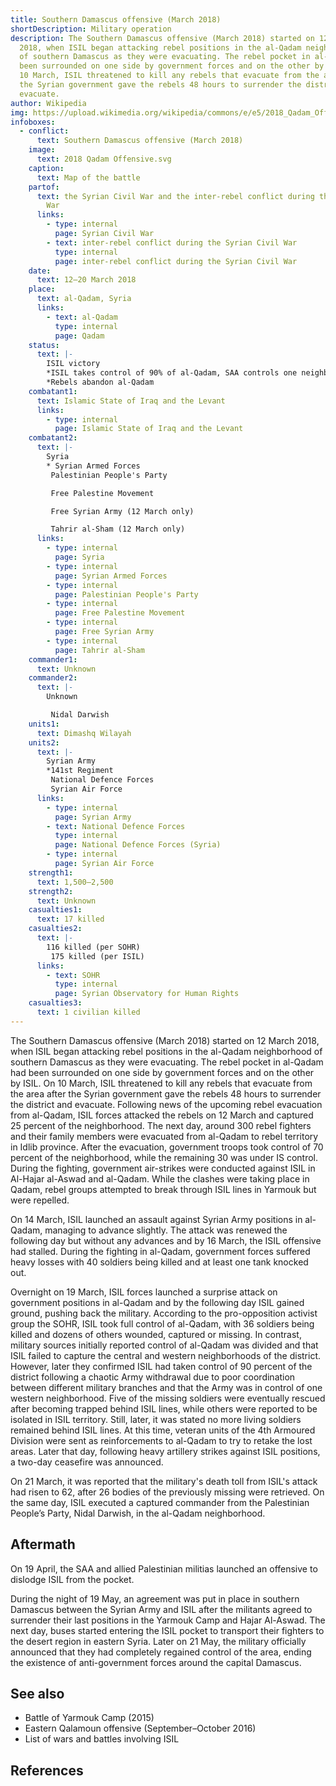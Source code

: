 ```yaml
---
title: Southern Damascus offensive (March 2018)
shortDescription: Military operation
description: The Southern Damascus offensive (March 2018) started on 12 March
  2018, when ISIL began attacking rebel positions in the al-Qadam neighborhood
  of southern Damascus as they were evacuating. The rebel pocket in al-Qadam had
  been surrounded on one side by government forces and on the other by ISIL. On
  10 March, ISIL threatened to kill any rebels that evacuate from the area after
  the Syrian government gave the rebels 48 hours to surrender the district and
  evacuate.
author: Wikipedia
img: https://upload.wikimedia.org/wikipedia/commons/e/e5/2018_Qadam_Offensive.svg
infoboxes:
  - conflict:
      text: Southern Damascus offensive (March 2018)
    image:
      text: 2018 Qadam Offensive.svg
    caption:
      text: Map of the battle
    partof:
      text: the Syrian Civil War and the inter-rebel conflict during the Syrian Civil
        War
      links:
        - type: internal
          page: Syrian Civil War
        - text: inter-rebel conflict during the Syrian Civil War
          type: internal
          page: inter-rebel conflict during the Syrian Civil War
    date:
      text: 12–20 March 2018
    place:
      text: al-Qadam, Syria
      links:
        - text: al-Qadam
          type: internal
          page: Qadam
    status:
      text: |-
        ISIL victory
        *ISIL takes control of 90% of al-Qadam, SAA controls one neighborhood 
        *Rebels abandon al-Qadam
    combatant1:
      text: Islamic State of Iraq and the Levant
      links:
        - type: internal
          page: Islamic State of Iraq and the Levant
    combatant2:
      text: |-
        Syria
        * Syrian Armed Forces
         Palestinian People's Party

         Free Palestine Movement 

         Free Syrian Army (12 March only)

         Tahrir al-Sham (12 March only)
      links:
        - type: internal
          page: Syria
        - type: internal
          page: Syrian Armed Forces
        - type: internal
          page: Palestinian People's Party
        - type: internal
          page: Free Palestine Movement
        - type: internal
          page: Free Syrian Army
        - type: internal
          page: Tahrir al-Sham
    commander1:
      text: Unknown
    commander2:
      text: |-
        Unknown

         Nidal Darwish
    units1:
      text: Dimashq Wilayah
    units2:
      text: |-
        Syrian Army
        *141st Regiment 
         National Defence Forces
         Syrian Air Force
      links:
        - type: internal
          page: Syrian Army
        - text: National Defence Forces
          type: internal
          page: National Defence Forces (Syria)
        - type: internal
          page: Syrian Air Force
    strength1:
      text: 1,500–2,500
    strength2:
      text: Unknown
    casualties1:
      text: 17 killed
    casualties2:
      text: |-
        116 killed (per SOHR) 
         175 killed (per ISIL)
      links:
        - text: SOHR
          type: internal
          page: Syrian Observatory for Human Rights
    casualties3:
      text: 1 civilian killed
---
```


The Southern Damascus offensive (March 2018) started on 12 March 2018, when ISIL began attacking rebel positions in the al-Qadam neighborhood of southern Damascus as they were evacuating. The rebel pocket in al-Qadam had been surrounded on one side by government forces and on the other by ISIL. On 10 March, ISIL threatened to kill any rebels that evacuate from the area after the Syrian government gave the rebels 48 hours to surrender the district and evacuate. Following news of the upcoming rebel evacuation from al-Qadam, ISIL forces attacked the rebels on 12 March and captured 25 percent of the neighborhood. The next day, around 300 rebel fighters and their family members were evacuated from al-Qadam to rebel territory in Idlib province. After the evacuation, government troops took control of 70 percent of the neighborhood, while the remaining 30 was under IS control. During the fighting, government air-strikes were conducted against ISIL in Al-Hajar al-Aswad and al-Qadam. While the clashes were taking place in Qadam, rebel groups attempted to break through ISIL lines in Yarmouk but were repelled.

On 14 March, ISIL launched an assault against Syrian Army positions in al-Qadam, managing to advance slightly. The attack was renewed the following day but without any advances and by 16 March, the ISIL offensive had stalled. During the fighting in al-Qadam, government forces suffered heavy losses with 40 soldiers being killed and at least one tank knocked out.

Overnight on 19 March, ISIL forces launched a surprise attack on government positions in al-Qadam and by the following day ISIL gained ground, pushing back the military. According to the pro-opposition activist group the SOHR, ISIL took full control of al-Qadam, with 36 soldiers being killed and dozens of others wounded, captured or missing. In contrast, military sources initially reported control of al-Qadam was divided and that ISIL failed to capture the central and western neighborhoods of the district. However, later they confirmed ISIL had taken control of 90 percent of the district following a chaotic Army withdrawal due to poor coordination between different military branches and that the Army was in control of one western neighborhood. Five of the missing soldiers were eventually rescued after becoming trapped behind ISIL lines, while others were reported to be isolated in ISIL territory. Still, later, it was stated no more living soldiers remained behind ISIL lines. At this time, veteran units of the 4th Armoured Division were sent as reinforcements to al-Qadam to try to retake the lost areas. Later that day, following heavy artillery strikes against ISIL positions, a two-day ceasefire was announced.

On 21 March, it was reported that the military's death toll from ISIL's attack had risen to 62, after 26 bodies of the previously missing were retrieved. On the same day, ISIL executed a captured commander from the Palestinian People’s Party, Nidal Darwish, in the al-Qadam neighborhood.

## Aftermath
On 19 April, the SAA and allied Palestinian militias launched an offensive to dislodge ISIL from the pocket.

During the night of 19 May, an agreement was put in place in southern Damascus between the Syrian Army and ISIL after the militants agreed to surrender their last positions in the Yarmouk Camp and Hajar Al-Aswad. The next day, buses started entering the ISIL pocket to transport their fighters to the desert region in eastern Syria. Later on 21 May, the military officially announced that they had completely regained control of the area, ending the existence of anti-government forces around the capital Damascus.

## See also
 * Battle of Yarmouk Camp (2015)
 * Eastern Qalamoun offensive (September–October 2016)
 * List of wars and battles involving ISIL


## References
